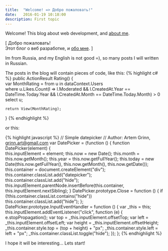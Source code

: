 ```yaml
---
title:  "Welcome! => Добро пожаловать!"
date:   2016-01-19 10:18:00
description: First topic
---
```


Welcome! 
This blog about web development, and [about me][about].  

[ Добро пожаловать!   
Этот блог о веб разработке, и [обо мне][about]. ]

Im from Russia, and my English is not good =), so many posts I will written in Russian.

The posts in the blog will contain pieces of code, like this:
{% highlight c# %}
public ActionResult Rating()
{             
    var MonthRating = from u in dataContext.Users   
        where u.Likes.Count(l => l.Moderated && l.CreatedAt.Year == DateTime.Today.Year && l.CreatedAt.Month == DateTime.Today.Month) > 0
        select u;

    return View(MonthRating);
}
{% endhighlight %}

or this:

{% highlight javascript %}
// Simple datepicker
// Author: Artem Grinn, grinn.art@gmail.com
var DatePicker = (function () {
    function DatePicker(element) {   
        this.inputElement = element;
        this.now = new Date();
        this.month = this.now.getMonth();
        this.year = this.now.getFullYear();
        this.today = new Date(this.now.getFullYear(), this.now.getMonth(), this.now.getDate());
        this.container = document.createElement("div");
        this.container.classList.add("datepicker");
        this.container.classList.add("hide");
        this.inputElement.parentNode.insertBefore(this.container, this.inputElement.nextSibling);
    }
    DatePicker.prototype.Close = function () {
        if (!this.container.classList.contains("hide"))
            this.container.classList.add("hide");
    };
    DatePicker.prototype.InputEventHandler = function () {
        var _this = this;
        this.inputElement.addEventListener("click", function (e) {
            e.stopPropagation();
            var top = _this.inputElement.offsetTop;
            var left = _this.inputElement.offsetLeft;
            var height = _this.inputElement.offsetHeight;
            _this.container.style.top = (top + height) + "px";
            _this.container.style.left = left + "px";
            _this.container.classList.toggle("hide");
        });
    };
{% endhighlight %}

I hope it will be interesting... Lets start!

[about]:    /about
